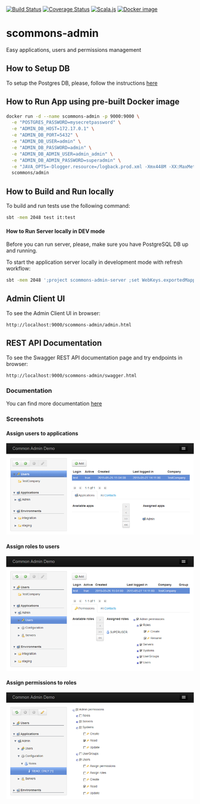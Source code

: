 
[![Build Status](https://travis-ci.com/scommons/scommons-admin.svg?branch=master)](https://travis-ci.com/scommons/scommons-admin)
[![Coverage Status](https://coveralls.io/repos/github/scommons/scommons-admin/badge.svg?branch=master)](https://coveralls.io/github/scommons/scommons-admin?branch=master)
[![Scala.js](https://www.scala-js.org/assets/badges/scalajs-0.6.29.svg)](https://www.scala-js.org)
[![Docker image](https://img.shields.io/docker/v/scommons/admin?label=docker%20image&sort=date)](https://hub.docker.com/r/scommons/admin)

# scommons-admin
Easy applications, users and permissions management

## How to Setup DB

To setup the Postgres DB, please, follow the instructions
[here](https://github.com/scommons/scommons-admin/blob/master/db_setup.md)

## How to Run App using pre-built Docker image

```bash
docker run -d --name scommons-admin -p 9000:9000 \
  -e "POSTGRES_PASSWORD=mysecretpassword" \
  -e "ADMIN_DB_HOST=172.17.0.1" \
  -e "ADMIN_DB_PORT=5432" \
  -e "ADMIN_DB_USER=admin" \
  -e "ADMIN_DB_PASSWORD=admin" \
  -e "ADMIN_DB_ADMIN_USER=admin_admin" \
  -e "ADMIN_DB_ADMIN_PASSWORD=superadmin" \
  -e "JAVA_OPTS=-Dlogger.resource=/logback.prod.xml -Xmx448M -XX:MaxMetaspaceSize=128m -XX:+PrintCommandLineFlags" \
  scommons/admin
```

## How to Build and Run locally

To build and run tests use the following command:
```bash
sbt -mem 2048 test it:test
```

#### How to Run Server locally in DEV mode

Before you can run server, please, make sure you have PostgreSQL DB up and running.

To start the application server locally in development mode with refresh workflow:
```bash
sbt -mem 2048 ';project scommons-admin-server ;set WebKeys.exportedMappings in Assets := Seq()' run
```

## Admin Client UI

To see the Admin Client UI in browser:
```
http://localhost:9000/scommons-admin/admin.html
```

## REST API Documentation

To see the Swagger REST API documentation page and try endpoints in browser:
```
http://localhost:9000/scommons-admin/swagger.html
```

### Documentation

You can find more documentation
[here](https://scommons.org/scommons-admin/)

### Screenshots

#### Assign users to applications

![Screenshot](https://raw.githubusercontent.com/scommons/scommons-admin/master/docs/images/screenshots/user-apps.png)

#### Assign roles to users

![Screenshot](https://raw.githubusercontent.com/scommons/scommons-admin/master/docs/images/screenshots/user-roles.png)

#### Assign permissions to roles

![Screenshot](https://raw.githubusercontent.com/scommons/scommons-admin/master/docs/images/screenshots/role-permissions.png)

